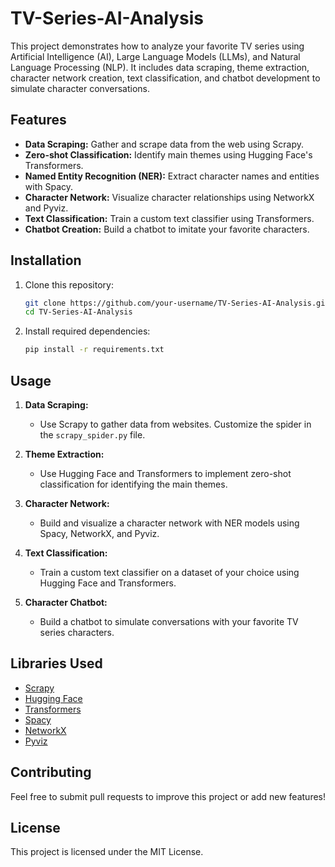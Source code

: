 # TV-Series-AI-Analysis

This project demonstrates how to analyze your favorite TV series using Artificial Intelligence (AI), Large Language Models (LLMs), and Natural Language Processing (NLP). It includes data scraping, theme extraction, character network creation, text classification, and chatbot development to simulate character conversations.

## Features
- **Data Scraping:** Gather and scrape data from the web using Scrapy.
- **Zero-shot Classification:** Identify main themes using Hugging Face's Transformers.
- **Named Entity Recognition (NER):** Extract character names and entities with Spacy.
- **Character Network:** Visualize character relationships using NetworkX and Pyviz.
- **Text Classification:** Train a custom text classifier using Transformers.
- **Chatbot Creation:** Build a chatbot to imitate your favorite characters.

## Installation

1. Clone this repository:
    ```bash
    git clone https://github.com/your-username/TV-Series-AI-Analysis.git
    cd TV-Series-AI-Analysis
    ```

2. Install required dependencies:
    ```bash
    pip install -r requirements.txt
    ```

## Usage

1. **Data Scraping:**
   - Use Scrapy to gather data from websites. Customize the spider in the `scrapy_spider.py` file.

2. **Theme Extraction:**
   - Use Hugging Face and Transformers to implement zero-shot classification for identifying the main themes.

3. **Character Network:**
   - Build and visualize a character network with NER models using Spacy, NetworkX, and Pyviz.

4. **Text Classification:**
   - Train a custom text classifier on a dataset of your choice using Hugging Face and Transformers.

5. **Character Chatbot:**
   - Build a chatbot to simulate conversations with your favorite TV series characters.

## Libraries Used
- [Scrapy](https://scrapy.org/)
- [Hugging Face](https://huggingface.co/)
- [Transformers](https://huggingface.co/transformers/)
- [Spacy](https://spacy.io/)
- [NetworkX](https://networkx.org/)
- [Pyviz](http://pyviz.org/)

## Contributing

Feel free to submit pull requests to improve this project or add new features!

## License

This project is licensed under the MIT License.
